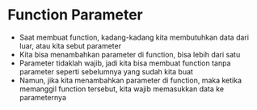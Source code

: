 # Function Parameter

- Saat membuat function, kadang-kadang kita membutuhkan data dari luar, atau kita sebut parameter
- Kita bisa menambahkan parameter di function, bisa lebih dari satu
- Parameter tidaklah wajib, jadi kita bisa membuat function tanpa parameter seperti sebelumnya yang sudah kita buat
- Namun, jika kita menambahkan parameter di function, maka ketika memanggil function tersebut, kita wajib memasukkan data ke parameternya
